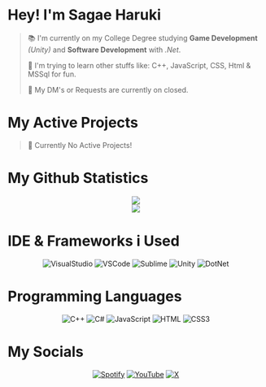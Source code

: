 # Hey! I'm Sagae Haruki  
 
> 📚 I'm currently on my College Degree studying **Game Development** *(Unity)* and **Software Development** with *.Net*.
>
> 🔎 I'm trying to learn other stuffs like: C++, JavaScript, CSS, Html & MSSql for fun.
> 
> 🔕 My DM's or Requests are currently on closed. 

</div>
 
# My Active Projects

> 🚫 Currently No Active Projects!

# My Github Statistics

<div align="center"> 

![](https://github-readme-stats.vercel.app/api?username=SagaeHaruki&theme=midnight-purple&hide_border=false&include_all_commits=false&count_private=false)<br/>
![](https://github-readme-stats.vercel.app/api/top-langs/?username=SagaeHaruki&theme=midnight-purple&hide_border=false&include_all_commits=false&count_private=false&layout=compact)

</div>

# IDE & Frameworks i Used

<div align="center">
 
 ![VisualStudio](https://img.shields.io/badge/Visual_Studio-5C2D91?style=for-the-badge&logo=visual%20studio&logoColor=white)
 ![VSCode](https://img.shields.io/badge/VSCode-0078D4?style=for-the-badge&logo=visual%20studio%20code&logoColor=white)
 ![Sublime](https://img.shields.io/badge/sublime_text-%23575757.svg?&style=for-the-badge&logo=sublime-text&logoColor=important)
 ![Unity](https://img.shields.io/badge/Unity-100000?style=for-the-badge&logo=unity&logoColor=white)
 ![DotNet](https://img.shields.io/badge/.NET-512BD4?style=for-the-badge&logo=dotnet&logoColor=white)
</div>

# Programming Languages 

<div align="center">

 ![C++](https://img.shields.io/badge/C%2B%2B-00599C?style=for-the-badge&logo=c%2B%2B&logoColor=white)
 ![C#](https://img.shields.io/badge/C%23-239120?style=for-the-badge&logo=csharp&logoColor=white)
 ![JavaScript](https://img.shields.io/badge/JavaScript-323330?style=for-the-badge&logo=javascript&logoColor=F7DF1E)
 ![HTML](https://img.shields.io/badge/HTML5-E34F26?style=for-the-badge&logo=html5&logoColor=white)
 ![CSS3](https://img.shields.io/badge/CSS3-1572B6?style=for-the-badge&logo=css3&logoColor=white)
</div>

# My Socials

<div align="center">
 
 [![Spotify](https://img.shields.io/badge/Spotify-1ED760?&style=for-the-badge&logo=spotify&logoColor=white)](https://open.spotify.com/user/31pb5cnsc4ris33r7gfs5fxrcdu4)
 [![YouTube](https://img.shields.io/badge/YouTube-FF0000?style=for-the-badge&logo=youtube&logoColor=white)](https://www.youtube.com/@haruukii_)
 [![X](https://img.shields.io/badge/Twitter-1DA1F2?style=for-the-badge&logo=twitter&logoColor=white)](https://x.com/@HarukiiSagae_)
</div>
